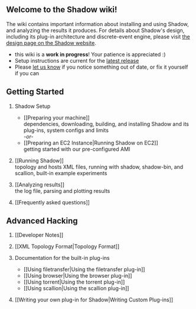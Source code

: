 ## Welcome to the Shadow wiki! 

The wiki contains important information about installing and using Shadow, and analyzing the results it produces. For details about Shadow's design, including its plug-in architecture and discrete-event engine, please visit [the design page on the Shadow website](http://shadow.cs.umn.edu/design/).

  + this wiki is a **work in progress**! Your patience is appreciated :)
  + Setup instructions are current for the [latest release](https://github.com/shadow/shadow/tree/release)
  + Please [let us know](https://wwws.cs.umn.edu/mm-cs/listinfo/shadow-dev) if you notice something out of date, or fix it yourself if you can

## Getting Started

1. Shadow Setup
   + [[Preparing your machine]]  
dependencies, downloading, building, and installing Shadow and its plug-ins, system configs and limits  
_-or-_
   + [[Preparing an EC2 Instance|Running Shadow on EC2]]  
getting started with our pre-configured AMI

1. [[Running Shadow]]  
topology and hosts XML files, running with shadow, shadow-bin, and scallion, built-in example experiments

1. [[Analyzing results]]  
the log file, parsing and plotting results

1. [[Frequently asked questions]]  

## Advanced Hacking

1. [[Developer Notes]]

1. [[XML Topology Format|Topology Format]]

1. Documentation for the built-in plug-ins
   + [[Using filetransfer|Using the filetransfer plug-in]]
   + [[Using browser|Using the browser plug-in]]
   + [[Using torrent|Using the torrent plug-in]]
   + [[Using scallion|Using the scallion plug-in]]

1. [[Writing your own plug-in for Shadow|Writing Custom Plug-ins]]